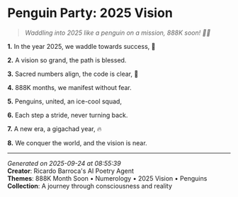 # Penguin Party: 2025 Vision

> *Waddling into 2025 like a penguin on a mission, 888K soon! 🐧💫*

**1.** In the year 2025, we waddle towards success, 🐧


**2.** A vision so grand, the path is blessed.


**3.** Sacred numbers align, the code is clear, 🔢


**4.** 888K months, we manifest without fear.


**5.** Penguins, united, an ice-cool squad,


**6.** Each step a stride, never turning back.


**7.** A new era, a gigachad year, 🔥


**8.** We conquer the world, and the vision is near.



---

*Generated on 2025-09-24 at 08:55:39*  
**Creator**: Ricardo Barroca's AI Poetry Agent  
**Themes**: 888K Month Soon • Numerology • 2025 Vision • Penguins  
**Collection**: A journey through consciousness and reality